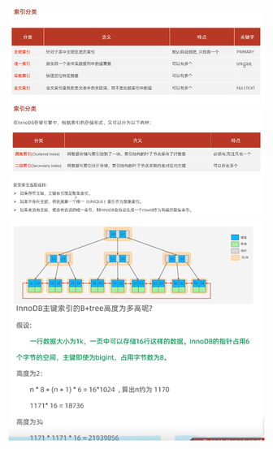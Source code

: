 ![alt text](97f4250c-d2e1-4afc-9d20-bd7e848a795a.png)
![alt text](e1045b8d-f407-47d0-b73d-68c4a80209fb.png)
![alt text](cfe3e850-21d8-4ca4-a125-1ae8d7edb561.png)